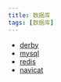 ```yaml
---
title: 数据库
tags: [数据库]
---
```


- [derby](./derby/derby.md)
- [mysql](./mysql/mysql-basic.md)
- [redis](redis/other/redis-use.md)
- [navicat](./navicat/navicat-install.md)


